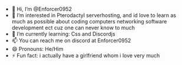 - 👋 Hi, I’m @Enforcer0952
- 👀 I’m interested in Pterodactyl serverhosting, and id love to learn as much as possible about coding computers networking software development ect cuz one can never know to much
- 🌱 I’m currently learning: Css and Discordjs
- 📫 You can reach me on discord at Enforcer0952
- 😄 Pronouns: He/Him
- ⚡ Fun fact: i actually have a girlfriend whom i love very much
